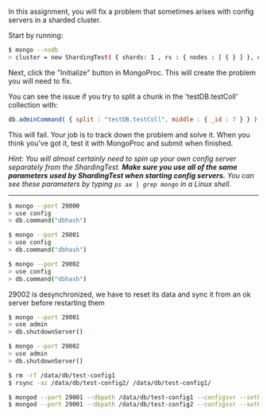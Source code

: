 In this assignment, you will fix a problem that sometimes arises with config servers in a sharded cluster.

Start by running:

```bash
$ mongo --nodb
> cluster = new ShardingTest( { shards: 1 , rs : { nodes : [ { } ] }, config : 3 } )
```

Next, click the "Initialize" button in MongoProc. This will create the problem you will need to fix.

You can see the issue if you try to split a chunk in the 'testDB.testColl' collection with:

```javascript
db.adminCommand( { split : "testDB.testColl", middle : { _id : 7 } } )
```

This will fail. Your job is to track down the problem and solve it. When you think you've got it, test it with MongoProc and submit when finished.

*Hint: You will almost certainly need to spin up your own config server separately from the ShardingTest. **Make sure you use all of the same parameters used by ShardingTest when starting config servers.** You can see these parameters by typing `ps ax | grep mongo` in a Linux shell.*

----

```bash
$ mongo --port 29000
> use config
> db.command("dbhash")

$ mongo --port 29001
> use config
> db.command("dbhash")

$ mongo --port 29002
> use config
> db.command("dbhash")
```

29002 is desynchronized, we have to reset its data and sync it from an ok server before restarting them
```bash
$ mongo --port 29001
> use admin
> db.shutdownServer()

$ mongo --port 29002
> use admin
> db.shutdownServer()

$ rm -rf /data/db/test-config1
$ rsync -az /data/db/test-config2/ /data/db/test-config1/

$ mongod --port 29001 --dbpath /data/db/test-config1 --configsvr --setParameter enableTestCommands=1 --fork
$ mongod --port 29001 --dbpath /data/db/test-config2 --configsvr --setParameter enableTestCommands=1 --fork
```
